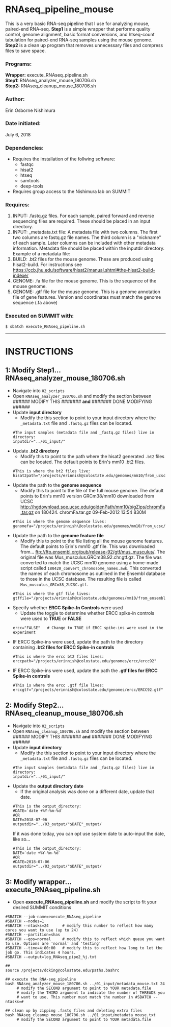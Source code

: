 # RNAseq_pipeline_mouse
This is a very basic RNA-seq pipeline that I use for analyzing mouse, paired-end RNA-seq. **Step1** is a simple wrapper that performs quality control, genome alignment, basic format conversions, and htseq-count tabulation for paired-end RNA-seq samples using the mouse genome. **Step2** is a clean up program that removes unnecessary files and compress files to save space.

### Programs:
**Wrapper:** execute_RNAseq_pipeline.sh  
**Step1:** RNAseq_analyzer_mouse_180706.sh  
**Step2:** RNAseq_cleanup_mouse_180706.sh  

### Author:
Erin Osborne Nishimura

### Date initiated:
July 6, 2018

### Dependencies: 
* Requires the installation of the follwing software: 
  * fastqc
  * hisat2
  * htseq
  * samtools
  * deep-tools
* Requires group access to the Nishimura lab on SUMMIT

### Requires: 
1. INPUT: .fastq.gz files. For each sample, paired forward and reverse sequencing files are required. These should be placed in an input directory.
2. INPUT: \_metadata.txt file: A metadata file with two columns. The first two columns are fastq.gz file names. The third column is a "nickname" of each sample. Later columns can be included with other metadata information. Metadata file should be placed within the inputdir directory. Example of a metadata file:
3. BUILD: .bt2 files for the mouse genome. These are produced using hisat2-build. For instructions see https://ccb.jhu.edu/software/hisat2/manual.shtml#the-hisat2-build-indexer
4. GENOME: .fa file for the mouse genome. This is the sequence of the mouse genome.
5. GENOME: .gtf file for the mouse genome. This is a genome annotation file of gene features. Version and coordinates must match the genome sequence (.fa above)

### Executed on SUMMIT with:
```
$ sbatch execute_RNAseq_pipeline.sh
```

-----

# INSTRUCTIONS

## 1: Modify Step1... RNAseq_analyzer_mouse_180706.sh
*  Navigate into ```02_scripts```
*  Open ```RNAseq_analyzer_180706.sh``` and modify the section between ###### MODIFY THIS ####### **and** ####### DONE MODIFYING ######
* Update __input directory__
  * Modify the this section to point to your input directory where the ```_metadata.txt``` file and ```.fastq.gz``` files can be located.
  ```
  #The input samples (metadata file and _fastq.gz files) live in directory:
  inputdir="../01_input/"
  ```
* Update __.bt2 directory__
  * Modify this to point to the path where the hisat2 generated ```.bt2``` files can be located. The default points to Erin's mm10 .bt2 files.
  ```
  #This is where the bt2 files live:
  hisat2path="/projects/erinnish@colostate.edu/genomes/mm10/from_ucsc/mm10"
  ```
* Update the path to the __genome sequence__
  * Modify this to point to the file of the full mouse genome. The default points to Erin's mm10 version GRCm38/mm10 downloaded from UCSC http://hgdownload.soe.ucsc.edu/goldenPath/mm10/bigZips/chromFa.tar.gz on 180424.
chromFa.tar.gz          09-Feb-2012 13:54  830M 
  ```
  #This is where the genome sequence lives:
  genomefa="/projects/erinnish\@colostate.edu/genomes/mm10/from_ucsc/chromFa.tar.gz"
  ```
* Update the path to the __genome feature file__
  * Modify this to point to the file listing all the mouse genome features. The default points to Erin's mm10 .gtf file. This was downloaded from... ftp://ftp.ensembl.org/pub/release-92/gtf/mus_musculus/. The original file was Mus_musculus.GRCm38.92.chr.gtf.gz. The file was converted to match the UCSC mm10 genome using a home-made script called ```180420_convert_chromosome_names.awk```. This converted the names of each chromosome as outlined in the Ensembl database to those in the UCSC database. The resulting file is called ```Mus_musculus_GRCm38_2UCSC.gtf```.
  ```
  #This is where the gtf file lives:
  gtffile="/projects/erinnish@colostate.edu/genomes/mm10/from_ensembl/gtf/Mus_musculus_GRCm38_2UCSC.gtf"
  ```
* Specify whether __ERCC Spike-In Controls__ were used 
  * Update the toggle to determine whether ERCC spike-in controls were used to __TRUE__ or __FALSE__
  ```
  ercc="FALSE"   # Change to TRUE if ERCC spike-ins were used in the experiment
  ```
* IF ERCC Spike-ins were used, update the path to the directory containing __.bt2 files for ERCC Spike-in controls__
  ```
  #This is where the ercc bt2 files lives:
  erccpath="/projects/erinnish@colostate.edu/genomes/ercc/ercc92"
  ```
* IF ERCC Spike-ins were used, update the path the __.gtf files for ERCC Spike-in controls__
  ```
  #This is where the ercc .gtf file lives:
  erccgtf="/projects/erinnish@colostate.edu/genomes/ercc/ERCC92.gtf"
  ```
## 2: Modify Step2... RNAseq_cleanup_mouse_180706.sh
*  Navigate into ```02_scripts```
* Open ```RNAseq_cleanup_180706.sh``` and modify the section between ###### MODIFY THIS ####### **and** ####### DONE MODIFYING ######
* Update __input directory__
  * Modify the this section to point to your input directory where the ```_metadata.txt``` file and ```.fastq.gz``` files can be located.
  ```
  #The input samples (metadata file and _fastq.gz files) live in directory:
  inputdir="../01_input/"
  ```
* Update the **output directory date**
  * If the original analysis was done on a different date, update that date. 
  ```
  #This is the output_directory:
  #DATE=`date +%Y-%m-%d`
  #OR
  DATE=2018-07-06
  outputdir="../03_output/"$DATE"_output/
  ```
  If it was done today, you can opt use system date to auto-input the date, like so...
  ```
  #This is the output_directory:
  DATE=`date +%Y-%m-%d`
  #OR
  #DATE=2018-07-06
  outputdir="../03_output/"$DATE"_output/
  ```
 
 ## 3: Modify wrapper... execute_RNAseq_pipeline.sh 
 * Open **execute_RNAseq_pipeline.sh** and modify the script to fit your desired SUMMIT conditions
 
```
#SBATCH --job-name=execute_RNAseq_pipeline 
#SBATCH --nodes=1
#SBATCH --ntasks=24      # modify this number to reflect how many cores you want to use (up to 24)
#SBATCH --partition=shas
#SBATCH --qos=normal     # modify this to reflect which queue you want to use. Options are 'normal' and 'testing'
#SBATCH --time=4:00:00   # modify this to reflect how long to let the job go. This indicates 4 hours.
#SBATCH --output=log_RNAseq_pipe2_%j.txt

##
source /projects/dcking@colostate.edu/paths.bashrc

## execute the RNA-seq_pipeline
bash RNAseq_analyzer_mouse_180706.sh ../01_input/metadata_mouse.txt 24  
     # modify the SECOND argument to point to YOUR metadata.file
     # modify the THIRD argument to indicate the number of THREADS you 
     # want to use. This number must match the number in #SBATCH --ntasks=#

## clean up by zipping .fastq files and deleting extra files
bash RNAseq_cleanup_mouse_180706.sh ../01_input/metadata_mouse.txt
     # modify the SECOND argument to point to YOUR metadata.file
```



